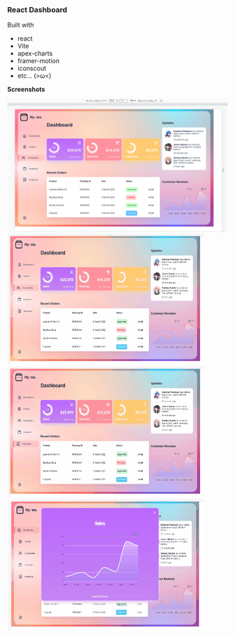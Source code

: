 ### React Dashboard

Built with

- react
- Vite
- apex-charts
- framer-motion
- iconscout
- etc...
(>ω<)

**Screenshots**

![](./screenshot/dashboard.png)
![](./screenshot/dashboard1.gif)
![](./screenshot/dashboard2.gif)
![](./screenshot/dashboard3.gif)
